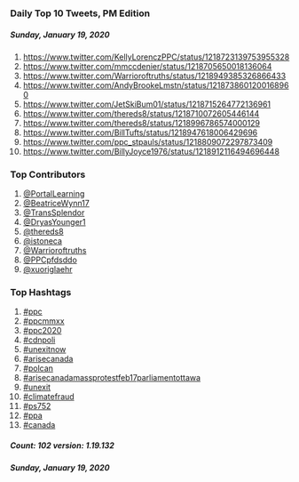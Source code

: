 ### Daily Top 10 Tweets, PM Edition
##### Sunday, January 19, 2020
 1) https://www.twitter.com/KellyLorenczPPC/status/1218723139753955328
 2) https://www.twitter.com/mmccdenier/status/1218705650018136064
 3) https://www.twitter.com/Warrioroftruths/status/1218949385326866433
 4) https://www.twitter.com/AndyBrookeLmstn/status/1218738601200168960
 5) https://www.twitter.com/JetSkiBum01/status/1218715264772136961
 6) https://www.twitter.com/thereds8/status/1218710072605446144
 7) https://www.twitter.com/thereds8/status/1218996786574000129
 8) https://www.twitter.com/BillTufts/status/1218947618006429696
 9) https://www.twitter.com/ppc_stpauls/status/1218809072297873409
10) https://www.twitter.com/BillyJoyce1976/status/1218912116494696448

### Top Contributors
  1) [@PortalLearning](https://www.twitter.com/PortalLearning)
  2) [@BeatriceWynn17](https://www.twitter.com/BeatriceWynn17)
  3) [@TransSplendor](https://www.twitter.com/TransSplendor)
  4) [@DryasYounger1](https://www.twitter.com/DryasYounger1)
  5) [@thereds8](https://www.twitter.com/thereds8)
  6) [@istoneca](https://www.twitter.com/istoneca)
  7) [@Warrioroftruths](https://www.twitter.com/Warrioroftruths)
  8) [@PPCpfdsddo](https://www.twitter.com/PPCpfdsddo)
  9) [@xuoriglaehr](https://www.twitter.com/xuoriglaehr)


### Top Hashtags

  1) [#ppc](https://www.twitter.com/hashtag/ppc)
  2) [#ppcmmxx](https://www.twitter.com/hashtag/ppcmmxx)
  3) [#ppc2020](https://www.twitter.com/hashtag/ppc2020)
  4) [#cdnpoli](https://www.twitter.com/hashtag/cdnpoli)
  5) [#unexitnow](https://www.twitter.com/hashtag/unexitnow)
  6) [#arisecanada](https://www.twitter.com/hashtag/arisecanada)
  7) [#polcan](https://www.twitter.com/hashtag/polcan)
  8) [#arisecanadamassprotestfeb17parliamentottawa](https://www.twitter.com/hashtag/arisecanadamassprotestfeb17parliamentottawa)
  9) [#unexit](https://www.twitter.com/hashtag/unexit)
 10) [#climatefraud](https://www.twitter.com/hashtag/climatefraud)
 11) [#ps752](https://www.twitter.com/hashtag/ps752)
 12) [#ppa](https://www.twitter.com/hashtag/ppa)
 13) [#canada](https://www.twitter.com/hashtag/canada)

##### Count: 102	version: 1.19.132
##### Sunday, January 19, 2020

